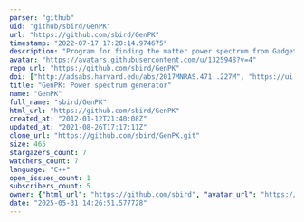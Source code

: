 ```yaml
---
parser: "github"
uid: "github/sbird/GenPK"
url: "https://github.com/sbird/GenPK"
timestamp: "2022-07-17 17:20:14.974675"
description: "Program for finding the matter power spectrum from Gadget format files. Uses FFTW3 and GadgetReader."
avatar: "https://avatars.githubusercontent.com/u/1325948?v=4"
repo_url: "https://github.com/sbird/GenPK"
doi: ["http://adsabs.harvard.edu/abs/2017MNRAS.471..227M", "https://ui.adsabs.harvard.edu/abs/2017ascl.soft06006B/abstract"]
title: "GenPK: Power spectrum generator"
name: "GenPK"
full_name: "sbird/GenPK"
html_url: "https://github.com/sbird/GenPK"
created_at: "2012-01-12T21:40:08Z"
updated_at: "2021-08-26T17:17:11Z"
clone_url: "https://github.com/sbird/GenPK.git"
size: 465
stargazers_count: 7
watchers_count: 7
language: "C++"
open_issues_count: 1
subscribers_count: 5
owner: {"html_url": "https://github.com/sbird", "avatar_url": "https://avatars.githubusercontent.com/u/1325948?v=4", "login": "sbird", "type": "User"}
date: "2025-05-31 14:26:51.577728"
---
```

